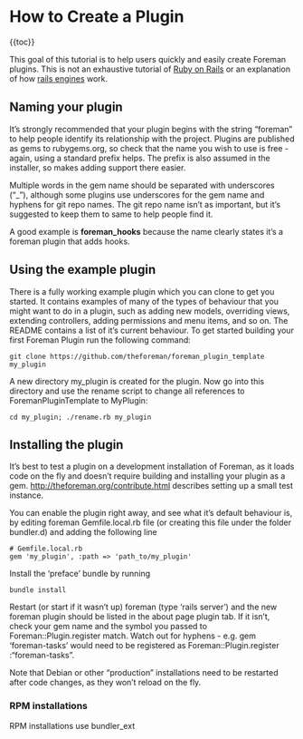 How to Create a Plugin
======================

{{toc}}

This goal of this tutorial is to help users quickly and easily create Foreman plugins. This is not an exhaustive tutorial of [Ruby on Rails] or an explanation of how [rails engines] work.

Naming your plugin
------------------

It’s strongly recommended that your plugin begins with the string “foreman” to help people identify its relationship with the project. Plugins are published as gems to rubygems.org, so check that the name you wish to use is free - again, using a standard prefix helps. The prefix is also assumed in the installer, so makes adding support there easier.

Multiple words in the gem name should be separated with underscores (“\_”), although some plugins use underscores for the gem name and hyphens for git repo names. The git repo name isn’t as important, but it’s suggested to keep them to same to help people find it.

A good example is **foreman\_hooks** because the name clearly states it’s a foreman plugin that adds hooks.

Using the example plugin
------------------------

There is a fully working example plugin which you can clone to get you started. It contains examples of many of the types of behaviour that you might want to do in a plugin, such as adding new models, overriding views, extending controllers, adding permissions and menu items, and so on. The README contains a list of it’s current behaviour. To get started building your first Foreman Plugin run the following command:

    git clone https://github.com/theforeman/foreman_plugin_template my_plugin

A new directory my\_plugin is created for the plugin. Now go into this directory and use the rename script to change all references to ForemanPluginTemplate to MyPlugin:

    cd my_plugin; ./rename.rb my_plugin

Installing the plugin
---------------------

It’s best to test a plugin on a development installation of Foreman, as it loads code on the fly and doesn’t require building and installing your plugin as a gem. http://theforeman.org/contribute.html describes setting up a small test instance.

You can enable the plugin right away, and see what it’s default behaviour is, by editing foreman Gemfile.local.rb file (or creating this file under the folder bundler.d) and adding the following line

    # Gemfile.local.rb
    gem 'my_plugin', :path => 'path_to/my_plugin'

Install the ‘preface’ bundle by running

    bundle install

Restart (or start if it wasn’t up) foreman (type ‘rails server’) and the new foreman plugin should be listed in the about page plugin tab. If it isn’t, check your gem name and the symbol you passed to Foreman::Plugin.register match. Watch out for hyphens - e.g. gem ‘foreman-tasks’ would need to be registered as Foreman::Plugin.register :“foreman-tasks”.

Note that Debian or other “production” installations need to be restarted after code changes, as they won’t reload on the fly.

### RPM installations

RPM installations use bundler\_ext

  [Ruby on Rails]: http://rubyonrails.org/
  [rails engines]: http://guides.rubyonrails.org/engines.html

